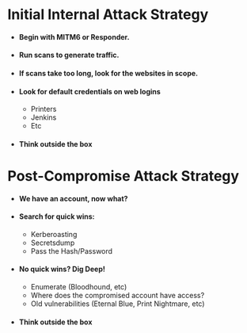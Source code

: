 #  Initial Internal Attack Strategy
- #### Begin with MITM6 or Responder.
- #### Run scans to generate traffic.
- #### If scans take too long, look for the websites in scope.
- #### Look for default credentials on web logins
    - Printers
    - Jenkins
    - Etc
- #### Think outside the box

# Post-Compromise Attack Strategy
- #### We have an account, now what?
- #### Search for quick wins:
    - Kerberoasting
    - Secretsdump
    - Pass the Hash/Password
- #### No quick wins? Dig Deep!
    - Enumerate (Bloodhound, etc)
    - Where does the compromised account have access?
    - Old vulnerabilities (Eternal Blue, Print Nightmare, etc)
- #### Think outside the box
